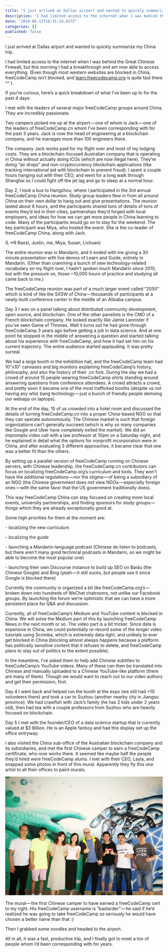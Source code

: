 ```yaml
---
title: "I just arrived at Dallas airport and wanted to quickly summarize my China trip."
description: "I had limited access to the internet when I was behind the Great Chinese Firewall, but this morning I had a breakthrough and am now able to…"
date: "2019-06-11T18:31:14.427Z"
categories: []
published: false
---
```


I just arrived at Dallas airport and wanted to quickly summarize my China trip.

I had limited access to the internet when I was behind the Great Chinese Firewall, but this morning I had a breakthrough and am now able to access everything. (Even though most western websites are blocked in China, freeCodeCamp isn’t blocked, and [learn.freecodecamp.org](http://learn.freecodecamp.org/) is quite fast there ^^ ).

If you’re curious, here’s a quick breakdown of what I’ve been up to for the past 4 days:

I met with the leaders of several major freeCodeCamp groups around China. They are incredibly passionate.

Two campers picked me up at the airport — one of whom is Jack — one of the leaders of freeCodeCamp.cn whom I’ve been corresponding with for the past 3 years. Jack is now the head of engineering at a blockchain company, and he manages more than 100 engineers there.

The company Jack works paid for my flight over and most of my lodging costs. They are a blockchain-focused Australian company that is operating in China without actually doing ICOs (which are now illegal here). They’re doing “air drops” and non-cryptocurrency blockchain applications (like tracking international aid with blockchain to prevent fraud). I spent a couple hours hanging out with their CEO, and went for a long walk through Shanghai so I could fight off the jet lag and go to sleep at a normal hour.

Day 2, I took a bus to Hangzhou, where I participated in the 3rd annual freeCodeCamp China reunion. Study group leaders flew in from all around China on their own dollar to hang out and give presentations. The reunion lasted about 6 hours, and the participants shared tons of details of tons of events they’d led in their cities, partnerships they’d forged with local employers, and ideas for how we can get more people in China learning to code. Many of the participants would go on to stay for the weekend. The key participant was Miya, who hosted the event. She is the co-leader of freeCodeCamp China, along with Jack.

(L->R Baozi, Justin, me, Miya, Susan, Lichuan)

The entire reunion was in Mandarin, and it ended with me giving a 30 minute presentation with live demos of Learn and Guide, entirely in Mandarin. (Other than cramming a bunch of new technology-related vocabulary on my flight over, I hadn’t spoken much Mandarin since 2010, but with the pressure on, those ~10,000 hours of practice and studying all came back to me.)

The freeCodeCamp reunion was part of a much larger event called “2050” which is kind of like the SXSW of China — thousands of participants at a newly-built conference center in the middle of an Alibaba campus.

Day 3 I was on a panel talking about distributed community development, open source, and blockchain. One of the other panelists is the CMO of a French blockchain company. He looked exactly like Jamie Lannister if you’ve seen Game of Thrones. Well it turns out he had gone through freeCodeCamp 3 years ago before getting a job in data science. And at one point he stopped in the middle of answering a question and started talking about his experience with freeCodeCamp, and how it had set him on his current trajectory. The entire audience started applauding. It was pretty surreal.

We had a large booth in the exhibition hall, and the freeCodeCamp team had 10"x10" canvases and big monitors explaining freeCodeCamp’s history, philosophy, and also the history of their .cn fork. During the day we had a crowd of around 15 people wearing freeCodeCamp shirts standing around answering questions from conference attendees. A crowd attracts a crowd, and pretty soon it became one of the most trafficked booths (despite us not having any whiz bang technology — just a bunch of friendly people demoing our webapp on laptops).

At the end of the day, 15 of us crowded into a hotel room and discussed the details of turning freeCodeCamp.cn into a proper China-based NGO so that they can operate autonomously. The Chinese market is such that foreign organizations can’t generally succeed (which is why so many companies like Google and Uber have completely exited the market). We did an impromptu video call with a law professor at 10pm on a Saturday night, and he explained in detail what the options for nonprofit incorporation were in China, and after evaluating 3 different approaches, it became clear that one was a better fit than the others.

By setting up a parallel version of freeCodeCamp running on Chinese servers, with Chinese leadership, the freeCodeCamp.cn contributors can focus on localizing freeCodeCamp.org’s curriculum and tools. They won’t have the additional regulations — nor the stigma — of being a subsidiary of an NGO (the Chinese government does not view NGOs — especially foreign ones — with the same favor that the US government traditionally does).

This way freeCodeCamp China can stay focused on creating more local events, university partnerships, and finding sponsors for study groups — things which they are already exceptionally good at.

Some high priorities for them at the moment are:

\- localizing the new curriculum

\- localizing the guide

\- launching a Mandarin-language podcast (Chinese do listen to podcasts, but there aren’t many good technical podcasts in Mandarin, so we might be able to become the most popular one)

\- launching their own Discourse instance to build up SEO on Baidu (the Chinese Google) and Bing (yeah — it still sucks, but people use it since Google is blocked there)

Currently the community is organized a bit like freeCodeCamp.org’s — broken down into hundreds of WeChat chatrooms, not unlike our Facebook groups. By launching the forum we’re optimistic that we can have a more persistent place for Q&A and discussion.

Currently, all of freeCodeCamp’s Medium and YouTube content is blocked in China. We will solve the Medium part of this by launching freeCodeCamp News in the next month or so. The video part is a bit tricker. Since data is expensive in China, we could potentially re-record some of the longer video tutorials using Scrimba, which is extremely data-light, and unlikely to ever get blocked in China (blocking almost always happens because a platform has politically sensitive content that it refuses to delete, and freeCodeCamp plans to stay out of politics to the extent possible).

In the meantime, I’ve asked them to help add Chinese subtitles to freeCodeCamp’s YouTube videos. Many of these can then be translated into Chinese and manually uploaded to a Chinese YouTube-like platform (there are many of them). Though we would want to reach out to our video authors and get their permission, first.

Day 4 I went back and helped run the booth at the expo (we still had >10 volunteers there) and took a car to Suzhou (another nearby city in Jiangsu province). We had crawfish with Jack’s family (he has 2 kids under 2 years old), then had tea with a couple professors from Suzhou who are heavily focused on blockchain.

Day 5 I met with the founder/CEO of a data science startup that is currently valued at $3 Billion. He is an Apple fanboy and had this display set up the office entryway:

I also visited the China sub-office of the Australian blockchain company and its subsidiaries, and met the first Chinese camper to earn a freeCodeCamp certificate, who now works there. It seemed like maybe half the people they’d hired were freeCodeCamp alums. I met with their CEO, Layla, and snapped some photos in front of this mural. Apparently they fly this one artist to all their offices to paint murals.

![](./asset-1.jpeg)

The mural — the first Chinese camper to have earned a freeCodeCamp cert to my right. His freeCodeCamp username is “bastarder” — he said if he’d realized he was going to take freeCodeCamp so seriously he would have chosen a better name than that :)

Then I grabbed some noodles and headed to the airport.

All in all, it was a fast, productive trip, and I finally got to meet a ton of people whom I’d been corresponding with for years.
